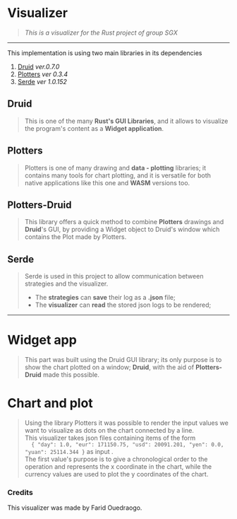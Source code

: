 # Visualizer 

> *This is a visualizer for the Rust project of group SGX*
___

This implementation is using two main libraries in its dependencies

1. [Druid](https://lib.rs/crates/druid) *ver.0.7.0* 
2. [Plotters](https://lib.rs/crates/plotters) *ver 0.3.4*
3. [Serde](https://lib.rs/crates/serde) *ver 1.0.152*

## Druid
>This is one of the many **Rust's GUI Libraries**, and it allows to visualize the program's content as a **Widget application**.

## Plotters
>Plotters is one of many drawing and **data - plotting** libraries; it contains many tools for chart plotting, and it is versatile for both native applications like this one and **WASM** versions too.

## Plotters-Druid
>This library offers a quick method to combine **Plotters** drawings and **Druid**'s GUI, by providing a Widget object to Druid's window which contains the Plot made by Plotters.

## Serde
> Serde is used in this project to allow communication between strategies and the visualizer.  
>  * The **strategies** can **save** their log as a **.json** file;
>  * The **visualizer** can **read** the stored json logs to be rendered;
___

# Widget app
> This part was built using the Druid GUI library; its only purpose is to show the chart plotted on a window;
> **Druid**, with the aid of **Plotters-Druid** made this possible.
# Chart and plot
> Using the library Plotters it was possible to render the input values we want to visualize as dots on the chart connected by a line.  
> This visualizer takes json files containing items of the form \
> `  {
"day": 1.0,
"eur": 171150.75,
"usd": 20091.201,
"yen": 0.0,
"yuan": 25114.344
}` as input . \
>The first value's purpose is to give a chronological order to the operation and represents the x coordinate in the chart, while the currency values are used to plot the y coordinates of the chart.

### Credits
This visualizer was made by Farid Ouedraogo.
